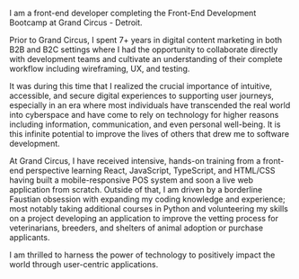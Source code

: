 I am a front-end developer completing the Front-End Development Bootcamp at Grand Circus - Detroit.

Prior to Grand Circus, I spent 7+ years in digital content marketing in both B2B and B2C settings where I had the opportunity to collaborate directly with development teams and cultivate an understanding of their complete workflow including wireframing, UX, and testing.

It was during this time that I realized the crucial importance of intuitive, accessible, and secure digital experiences to supporting user journeys, especially in an era where most individuals have transcended the real world into cyberspace and have come to rely on technology for higher reasons including information, communication, and even personal well-being. It is this infinite potential to improve the lives of others that drew me to software development.

At Grand Circus, I have received intensive, hands-on training from a front-end perspective learning React, JavaScript, TypeScript, and HTML/CSS having built a mobile-responsive POS system and soon a live web application from scratch. Outside of that, I am driven by a borderline Faustian obsession with expanding my coding knowledge and experience; most notably taking additional courses in Python and volunteering my skills on a project developing an application to improve the vetting process for veterinarians, breeders, and shelters of animal adoption or purchase applicants.

I am thrilled to harness the power of technology to positively impact the world through user-centric applications.
 

<!---
amandacarbone/amandacarbone is a ✨ special ✨ repository because its `README.md` (this file) appears on your GitHub profile.
You can click the Preview link to take a look at your changes.
--->

